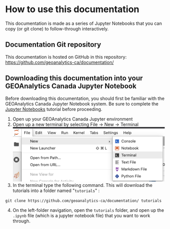 # How to use this documentation

This documentation is made as a series of Jupyter Notebooks that you can copy (or git clone) to follow-through interactively.

## Documentation Git repository

This documentation is hosted on GitHub in this repository: https://github.com/geoanalytics-ca/documentation/

## Downloading this documentation into your GEOAnalytics Canada Jupyter Notebook

Before downloading this documentation, you should first be familiar with the GEOAnalytics Canada Jupyter Notebook system. Be sure to complete the [Jupyter Notebooks](03-jupyter-notebooks) tutorial before proceeding.

1. Open up your GEOAnalytics Canada Jupyter environment
2. Open up a new terminal by selecting File -> New -> Terminal
![The San Juan Mountains are beautiful!](../images/getting_started_images/00_jupter-menu-new-terminal.png)
3. In the terminal type the following command. This will download the tutorials into a folder named "`tutorials`" :

`git clone https://github.com/geoanalytics-ca/documentation/ tutorials`

4.  On the left-folder navigation, open the `tutorials` folder, and open up the `.ipynb` file (which is a jupyter notebook file) that you want to work through.

